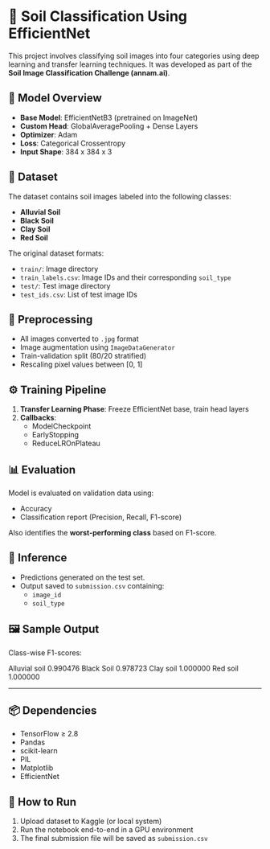 # 🌱 Soil Classification Using EfficientNet

This project involves classifying soil images into four categories using deep learning and transfer learning techniques. It was developed as part of the **Soil Image Classification Challenge (annam.ai)**.

## 🧠 Model Overview

- **Base Model**: EfficientNetB3 (pretrained on ImageNet)
- **Custom Head**: GlobalAveragePooling + Dense Layers
- **Optimizer**: Adam
- **Loss**: Categorical Crossentropy
- **Input Shape**: 384 x 384 x 3

## 📁 Dataset

The dataset contains soil images labeled into the following classes:

- **Alluvial Soil**
- **Black Soil**
- **Clay Soil**
- **Red Soil**

The original dataset formats:
- `train/`: Image directory
- `train_labels.csv`: Image IDs and their corresponding `soil_type`
- `test/`: Test image directory
- `test_ids.csv`: List of test image IDs

## 🔄 Preprocessing

- All images converted to `.jpg` format
- Image augmentation using `ImageDataGenerator`
- Train-validation split (80/20 stratified)
- Rescaling pixel values between [0, 1]

## ⚙️ Training Pipeline

1. **Transfer Learning Phase**: Freeze EfficientNet base, train head layers
2. **Callbacks**:
   - ModelCheckpoint
   - EarlyStopping
   - ReduceLROnPlateau

## 📊 Evaluation

Model is evaluated on validation data using:
- Accuracy
- Classification report (Precision, Recall, F1-score)

Also identifies the **worst-performing class** based on F1-score.

## 🧪 Inference

- Predictions generated on the test set.
- Output saved to `submission.csv` containing:
  - `image_id`
  - `soil_type`

## 🖼️ Sample Output

Class-wise F1-scores:

Alluvial soil    0.990476
Black Soil       0.978723
Clay soil        1.000000
Red soil         1.000000

---

## 📦 Dependencies

- TensorFlow ≥ 2.8
- Pandas
- scikit-learn
- PIL
- Matplotlib
- EfficientNet

## 🚀 How to Run

1. Upload dataset to Kaggle (or local system)
2. Run the notebook end-to-end in a GPU environment
3. The final submission file will be saved as `submission.csv`

